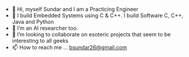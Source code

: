 - 👋 Hi, myself Sundar and I am a Practicing Engineer
- 👀 I build Embedded Systems using C & C++. I build Software C, C++, Java and Python
- 🌱 I’m an AI researcher too.
- 💞️ I’m looking to collaborate on esoteric projects that seem to be interesting to all geeks
- 📫 How to reach me ... bsundar26@gmail.com

<!---
gutsun26/gutsun26 is a ✨ special ✨ repository because its `README.md` (this file) appears on your GitHub profile.
You can click the Preview link to take a look at your changes.
--->
